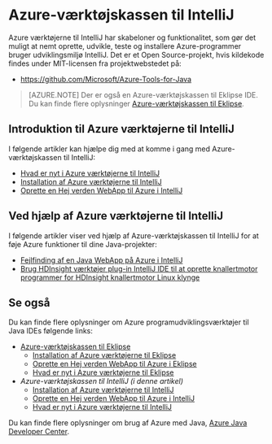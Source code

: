 <properties
    pageTitle="Azure-værktøjskassen til IntelliJ | Microsoft Azure"
    description="Få mere at vide om Azure værktøjerne til IntelliJ."
    services=""
    documentationCenter="java"
    authors="rmcmurray"
    manager="wpickett"
    editor=""/>

<tags
    ms.service="multiple"
    ms.workload="na"
    ms.tgt_pltfrm="multiple"
    ms.devlang="Java"
    ms.topic="article"
    ms.date="09/20/2016" 
    ms.author="robmcm;asirveda"/>

# <a name="azure-toolkit-for-intellij"></a>Azure-værktøjskassen til IntelliJ

Azure værktøjerne til IntelliJ har skabeloner og funktionalitet, som gør det muligt at nemt oprette, udvikle, teste og installere Azure-programmer bruger udviklingsmiljø IntelliJ. Det er et Open Source-projekt, hvis kildekode findes under MIT-licensen fra projektwebstedet på:

* <https://github.com/Microsoft/Azure-Tools-for-Java>

> [AZURE.NOTE] Der er også en Azure-værktøjskassen til Eklipse IDE. Du kan finde flere oplysninger [Azure-værktøjskassen til Eklipse].

## <a name="getting-started-with-the-azure-toolkit-for-intellij"></a>Introduktion til Azure værktøjerne til IntelliJ

I følgende artikler kan hjælpe dig med at komme i gang med Azure-værktøjskassen til IntelliJ:

* [Hvad er nyt i Azure værktøjerne til IntelliJ]
* [Installation af Azure værktøjerne til IntelliJ]
* [Oprette en Hej verden WebApp til Azure i IntelliJ]

## <a name="using-the-azure-toolkit-for-intellij"></a>Ved hjælp af Azure værktøjerne til IntelliJ

I følgende artikler viser ved hjælp af Azure-værktøjskassen til IntelliJ for at føje Azure funktioner til dine Java-projekter:

* [Fejlfinding af en Java WebApp på Azure i IntelliJ]
* [Brug HDInsight værktøjer plug-in IntelliJ IDE til at oprette knallertmotor programmer for HDInsight knallertmotor Linux klynge][HDInsight Tools Plugin for IntelliJ]

## <a name="see-also"></a>Se også

Du kan finde flere oplysninger om Azure programudviklingsværktøjer til Java IDEs følgende links:

- [Azure-værktøjskassen til Eklipse]
  - [Installation af Azure værktøjerne til Eklipse]
  - [Oprette en Hej verden WebApp til Azure i Eklipse]
  - [Hvad er nyt i Azure værktøjerne til Eklipse]
- *Azure-værktøjskassen til IntelliJ (i denne artikel)*
  - [Installation af Azure værktøjerne til IntelliJ]
  - [Oprette en Hej verden WebApp til Azure i IntelliJ]
  - [Hvad er nyt i Azure værktøjerne til IntelliJ]

Du kan finde flere oplysninger om brug af Azure med Java, [Azure Java Developer Center].

<!-- URL List -->

[Azure-værktøjskassen til Eklipse]: ./azure-toolkit-for-eclipse.md
[Azure Toolkit for IntelliJ]: ./azure-toolkit-for-intellij.md
[Oprette en Hej verden WebApp til Azure i Eklipse]: ./app-service-web/app-service-web-eclipse-create-hello-world-web-app.md
[Oprette en Hej verden WebApp til Azure i IntelliJ]: ./app-service-web/app-service-web-intellij-create-hello-world-web-app.md
[Installation af Azure værktøjerne til Eklipse]: ./azure-toolkit-for-eclipse-installation.md
[Installation af Azure værktøjerne til IntelliJ]: ./azure-toolkit-for-intellij-installation.md
[Hvad er nyt i Azure værktøjerne til Eklipse]: ./azure-toolkit-for-eclipse-whats-new.md
[Hvad er nyt i Azure værktøjerne til IntelliJ]: ./azure-toolkit-for-intellij-whats-new.md

[Azure Java Developer Center]: https://azure.microsoft.com/develop/java/

[Fejlfinding af en Java WebApp på Azure i IntelliJ]: ./app-service-web/app-service-web-debug-java-web-app-in-intellij.md
[HDInsight Tools Plugin for IntelliJ]: ./hdinsight/hdinsight-apache-spark-intellij-tool-plugin.md